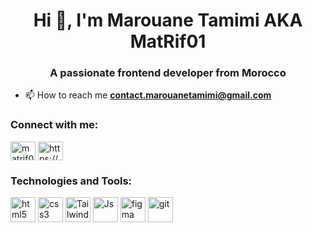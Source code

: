 <h1 align="center">Hi 👋, I'm Marouane Tamimi AKA MatRif01</h1>
<h3 align="center">A passionate frontend developer from Morocco</h3>

- 📫 How to reach me **contact.marouanetamimi@gmail.com**

<h3 align="left">Connect with me:</h3>
<p align="left">
<a href="https://twitter.com/matrif01" target="blank"><img align="center" src="https://upload.wikimedia.org/wikipedia/commons/c/ce/X_logo_2023.svg" alt="matrif01" height="30" width="40" /></a>
<a href="https://linkedin.com/in/marouane-tamimi/" target="blank"><img align="center" src="https://upload.wikimedia.org/wikipedia/commons/8/81/LinkedIn_icon.svg" alt="https://www.linkedin.com/in/marouane-tamimi/" height="30" width="40" /></a>
</p>

<h3 align="left">Technologies and Tools:</h3>
<p align="left"> <img src="https://upload.wikimedia.org/wikipedia/commons/6/61/HTML5_logo_and_wordmark.svg" alt="html5" width="40" height="40"/> <img src="https://upload.wikimedia.org/wikipedia/commons/d/d5/CSS3_logo_and_wordmark.svg?uselang=fr" alt="css3" width="40" height="40"/> <img src="https://upload.wikimedia.org/wikipedia/commons/d/d5/Tailwind_CSS_Logo.svg" alt="Tailwind CSS" width="40" height="40"/> <img src="https://upload.wikimedia.org/wikipedia/commons/9/99/Unofficial_JavaScript_logo_2.svg" alt="Js" width="40" height="40"/>  <img src="https://www.vectorlogo.zone/logos/figma/figma-icon.svg" alt="figma" width="40" height="40"/>  <img src="https://www.vectorlogo.zone/logos/git-scm/git-scm-icon.svg" alt="git" width="40" height="40"/> </p>
